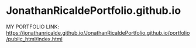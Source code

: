 # JonathanRicaldePortfolio.github.io


MY PORTFOLIO LINK: https://jonathanricalde.github.io/JonathanRicaldePortfolio.github.io/portfolio/public_html/index.html
